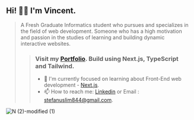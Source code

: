 ## Hi! 👋🏻 I'm Vincent.

> A Fresh Graduate Informatics student who pursues and specializes in the field of web development. Someone who has a high motivation and passion in the studies of learning and building dynamic interactive websites.
>> ### Visit my [Portfolio](https://vincentt14.github.io/). Build using Next.js, TypeScript and Tailwind.
>> - 🚀 I'm currently focused on learning about Front-End web development - <a href="https://nextjs.org/">Next.js</a>.
>> - 📫 How to reach me: [Linkedin](https://www.linkedin.com/in/vincent-240775185/) or Email : stefanuslim844@gmail.com.
>> 
![N (2)-modified (1)](https://github.com/vincentt14/vincentt14.github.io/assets/75069457/a32cb0af-2ffa-42e1-babd-7addda3a7a2b)
<!--
Btw this is my undergraduate thesis project which uses Laravel to make a web-based diagnose application regarding diabetes mellitus disease called <a href="https://diacare.site">DiaCare</a>. You can give it a try til 26 june bcs Hostinger will expired.
 
I'm currently active in contributing <b>Fresh Graduate Academy (FGA) Digitalent held by Kominfo</b> about : <br>
<b>Scalable Web Services with Golang</b> at <a href="https://github.com/hacktiv8">Hacktiv8</a>. 

- 🚀 I'm currently focused on learning about Front-End web development - <a href="https://nextjs.org/">Next.js</a>.
- 📫 How to reach me: [Linkedin](https://www.linkedin.com/in/vincent-240775185/) or Email : stefanuslim844@gmail.com.
- ⚡ Fun fact: i like sports and learn bunch of new things that also related to web tech.
-->
